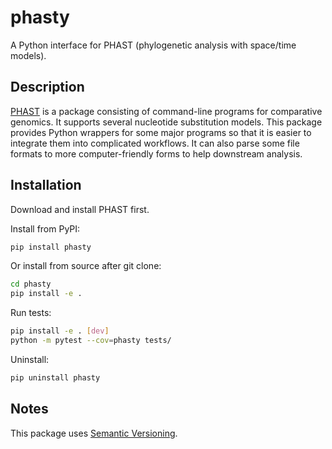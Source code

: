 # phasty
A Python interface for PHAST (phylogenetic analysis with space/time models).

## Description
[PHAST](http://compgen.cshl.edu/phast/) is a package consisting of command-line programs for comparative genomics. It supports several nucleotide substitution models. This package provides Python wrappers for some major programs so that it is easier to integrate them into complicated workflows. It can also parse some file formats to more computer-friendly forms to help downstream analysis.

## Installation
Download and install PHAST first.

Install from PyPI:
```bash
pip install phasty
```
Or install from source after git clone:
```bash
cd phasty
pip install -e .
```
Run tests:
```bash
pip install -e . [dev]
python -m pytest --cov=phasty tests/
```
Uninstall:
```bash
pip uninstall phasty
```

## Notes
This package uses [Semantic Versioning](https://semver.org/).
